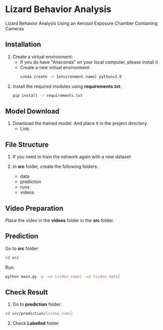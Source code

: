 # Lizard Behavior Analysis
Lizard Behavior Analysis Using an Aerosol Exposure Chamber Containing Cameras

## Installation

1. Create a virtual environment:
   - If you do have "Anaconda" on your local computer, please install it
   - Create a new virtual environment:
     ```sh
     conda create -n [environment name] python=3.9
     ```
2. Install the required modules using **requirements.txt**:
   ```sh
   pip install -r requirements.txt
   ```

## Model Download

1. Download the trained model. And place it in the project directory.
   - Link: 


## File Structure

1. If you need to train the network again with a new dataset
   
2. In **src** folder, create the following folders:
   - data
   - prediction
   - runs
   - videos

## Video Preparation
Place the video in the **videos** folder in the **src** folder.

## Prediction

Go to **src** folder:
```sh
cd src
```

Run:
```sh
python main.py -p -vn [video_name] -vd [video_date]
```

## Check Result

1. Go to **prediction** folder:

```sh
cd src/prediction/[video_name]
```

2. Check **Labelled** folder

